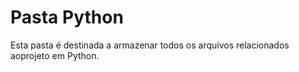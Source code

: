 # Pasta Python
Esta pasta é destinada a armazenar todos os arquivos relacionados aoprojeto em Python.
